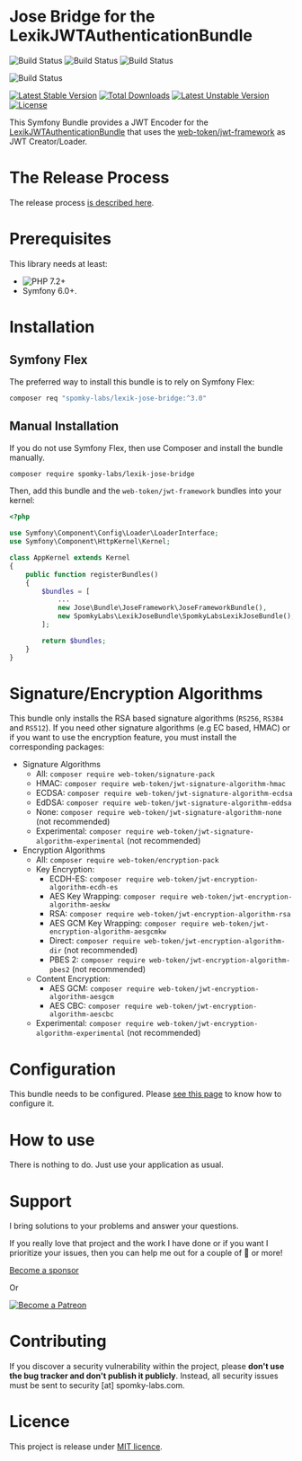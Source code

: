 Jose Bridge for the LexikJWTAuthenticationBundle
================================================

![Build Status](https://github.com/Spomky-Labs/lexik-jose-bridge/workflows/Coding%20Standards/badge.svg)
![Build Status](https://github.com/Spomky-Labs/lexik-jose-bridge/workflows/Static%20Analyze/badge.svg)
![Build Status](https://github.com/Spomky-Labs/lexik-jose-bridge/workflows/Rector%20Checkstyle/badge.svg)

![Build Status](https://github.com/Spomky-Labs/lexik-jose-bridge/workflows/Unit%20and%20Functional%20Tests/badge.svg)

[![Latest Stable Version](https://poser.pugx.org/Spomky-Labs/lexik-jose-bridge/v/stable.png)](https://packagist.org/packages/Spomky-Labs/lexik-jose-bridge)
[![Total Downloads](https://poser.pugx.org/Spomky-Labs/lexik-jose-bridge/downloads.png)](https://packagist.org/packages/Spomky-Labs/lexik-jose-bridge)
[![Latest Unstable Version](https://poser.pugx.org/Spomky-Labs/lexik-jose-bridge/v/unstable.png)](https://packagist.org/packages/Spomky-Labs/lexik-jose-bridge)
[![License](https://poser.pugx.org/Spomky-Labs/lexik-jose-bridge/license.png)](https://packagist.org/packages/Spomky-Labs/lexik-jose-bridge)

This Symfony Bundle provides a JWT Encoder for the [LexikJWTAuthenticationBundle](https://github.com/lexik/LexikJWTAuthenticationBundle) that uses the [web-token/jwt-framework](https://github.com/web-token/jwt-framework) as JWT Creator/Loader.

# The Release Process

The release process [is described here](Resources/doc/Release.md).

# Prerequisites

This library needs at least:
* ![PHP 7.2+](https://img.shields.io/badge/PHP-7.2%2B-ff69b4.svg)
* Symfony 6.0+.

# Installation

## Symfony Flex

The preferred way to install this bundle is to rely on Symfony Flex:

```sh
composer req "spomky-labs/lexik-jose-bridge:^3.0"
```

## Manual Installation

If you do not use Symfony Flex, then use Composer and install the bundle manually.

```sh
composer require spomky-labs/lexik-jose-bridge
```

Then, add this bundle and the `web-token/jwt-framework` bundles into your kernel:

```php
<?php

use Symfony\Component\Config\Loader\LoaderInterface;
use Symfony\Component\HttpKernel\Kernel;

class AppKernel extends Kernel
{
    public function registerBundles()
    {
        $bundles = [
            ...
            new Jose\Bundle\JoseFramework\JoseFrameworkBundle(),
            new SpomkyLabs\LexikJoseBundle\SpomkyLabsLexikJoseBundle(),
        ];

        return $bundles;
    }
}
```

# Signature/Encryption Algorithms

This bundle only installs the RSA based signature algorithms (`RS256`, `RS384` and `RS512`).
If you need other signature algorithms (e.g EC based, HMAC) or if you want to use the encryption feature,
you must install the corresponding packages:

* Signature Algorithms
    * All: `composer require web-token/signature-pack`
    * HMAC: `composer require web-token/jwt-signature-algorithm-hmac`
    * ECDSA: `composer require web-token/jwt-signature-algorithm-ecdsa`
    * EdDSA: `composer require web-token/jwt-signature-algorithm-eddsa`
    * None: `composer require web-token/jwt-signature-algorithm-none` (not recommended)
    * Experimental: `composer require web-token/jwt-signature-algorithm-experimental` (not recommended)
* Encryption Algorithms
    * All: `composer require web-token/encryption-pack`
    * Key Encryption:
        * ECDH-ES: `composer require web-token/jwt-encryption-algorithm-ecdh-es`
        * AES Key Wrapping: `composer require web-token/jwt-encryption-algorithm-aeskw`
        * RSA: `composer require web-token/jwt-encryption-algorithm-rsa`
        * AES GCM Key Wrapping: `composer require web-token/jwt-encryption-algorithm-aesgcmkw`
        * Direct: `composer require web-token/jwt-encryption-algorithm-dir` (not recommended)
        * PBES 2: `composer require web-token/jwt-encryption-algorithm-pbes2` (not recommended)
    * Content Encryption:
        * AES GCM: `composer require web-token/jwt-encryption-algorithm-aesgcm`
        * AES CBC: `composer require web-token/jwt-encryption-algorithm-aescbc`
    * Experimental: `composer require web-token/jwt-encryption-algorithm-experimental` (not recommended)

# Configuration

This bundle needs to be configured. Please [see this page](Resources/doc/Configuration.md) to know how to configure it.

# How to use

There is nothing to do. Just use your application as usual.

# Support

I bring solutions to your problems and answer your questions.

If you really love that project and the work I have done or if you want I prioritize your issues, then you can help me out for a couple of :beers: or more!

[Become a sponsor](https://github.com/sponsors/Spomky)

Or

[![Become a Patreon](https://c5.patreon.com/external/logo/become_a_patron_button.png)](https://www.patreon.com/FlorentMorselli)

# Contributing

If you discover a security vulnerability within the project, please **don't use the bug tracker and don't publish it publicly**.
Instead, all security issues must be sent to security [at] spomky-labs.com.

# Licence

This project is release under [MIT licence](LICENSE).
